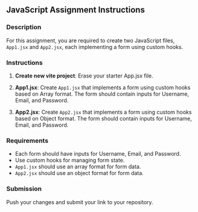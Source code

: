 ## JavaScript Assignment Instructions

### Description
For this assignment, you are required to create two JavaScript files, `App1.jsx` and `App2.jsx`, each implementing a form using custom hooks. 

### Instructions

1. **Create new vite project**: Erase your starter App.jsx file.

2. **App1.jsx**: Create `App1.jsx` that implements a form using custom hooks based on Array format. The form should contain inputs for Username, Email, and Password.

3. **App2.jsx**: Create `App2.jsx` that implements a form using custom hooks based on Object format. The form should contain inputs for Username, Email, and Password.

### Requirements
- Each form should have inputs for Username, Email, and Password.
- Use custom hooks for managing form state.
- `App1.jsx` should use an array format for form data.
- `App2.jsx` should use an object format for form data.

### Submission
Push your changes and submit your link to your repository.
